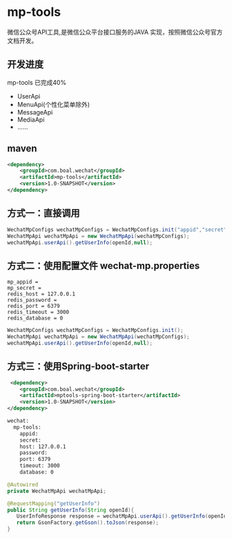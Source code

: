 # mp-tools
微信公众号API工具,是微信公众平台接口服务的JAVA 实现，按照微信公众号官方文档开发。


## 开发进度
mp-tools  已完成40%

* UserApi 
* MenuApi(个性化菜单除外) 
* MessageApi
* MediaApi
* ......

## maven

```xml
<dependency>
    <groupId>com.boal.wechat</groupId>
    <artifactId>mp-tools</artifactId>
    <version>1.0-SNAPSHOT</version>
</dependency>
```
## 方式一：直接调用
```java
WechatMpConfigs wechatMpConfigs = WechatMpConfigs.init("appid","secret","127.0.0.1",6379,3000,null,0);
WechatMpApi wechatMpApi = new WechatMpApi(wechatMpConfigs);
wechatMpApi.userApi().getUserInfo(openId,null);
```
## 方式二：使用配置文件 wechat-mp.properties
```
mp_appid =
mp_secret = 
redis_host = 127.0.0.1
redis_password =
redis_port = 6379
redis_timeout = 3000
redis_database = 0
```
```java
WechatMpConfigs wechatMpConfigs = WechatMpConfigs.init();
WechatMpApi wechatMpApi = new WechatMpApi(wechatMpConfigs);
wechatMpApi.userApi().getUserInfo(openId,null);
```
## 方式三：使用Spring-boot-starter
```xml
 <dependency>
    <groupId>com.boal.wechat</groupId>
    <artifactId>mptools-spring-boot-starter</artifactId>
    <version>1.0-SNAPSHOT</version>
</dependency>
```
```xml
wechat:
  mp-tools:
    appid:
    secret:
    host: 127.0.0.1
    password:
    port: 6379
    timeout: 3000
    database: 0
```
```java
@Autowired
private WechatMpApi wechatMpApi;

@RequestMapping("getUserInfo")
public String getUserInfo(String openId){
   UserInfoResponse response = wechatMpApi.userApi().getUserInfo(openId,null);
   return GsonFactory.getGson().toJson(response);
}
```

